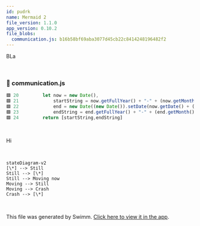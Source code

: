```yaml
---
id: pudrk
name: Mermaid 2
file_version: 1.1.0
app_version: 0.10.2
file_blobs:
  communication.js: b16b58bf69aba3077d45cb22c8414248196482f2
---
```


BLa

<br/>


<!-- NOTE-swimm-snippet: the lines below link your snippet to Swimm -->
### 📄 communication.js
```javascript
🟩 20         let now = new Date(),
🟩 21             startString = now.getFullYear() + "-" + (now.getMonth() + 1) + "-" + (now.getDate()),
🟩 22             end = new Date((new Date()).setDate(now.getDate() + (range || 7))),
🟩 23             endString = end.getFullYear() + "-" + (end.getMonth() + 1) + "-" + (end.getDate());
🟩 24         return [startString,endString]
```

<br/>

Hi

<br/>

<!--MERMAID {width:100}-->
```mermaid
stateDiagram-v2
[\*] --> Still
Still --> [\*]
Still --> Moving now
Moving --> Still
Moving --> Crash
Crash --> [\*]
```
<!--MCONTENT {content: stateDiagram-v2<br/>
\[\*\] \-\-\> Still<br/>
Still \-\-\> \[\*\]<br/>
Still \-\-\> Moving `now`<swm-token data-swm-token=":communication.js:20:3:3:`    let now = new Date(),`"/><br/>
Moving \-\-\> Still<br/>
Moving \-\-\> Crash<br/>
Crash \-\-\> \[\*\]<br/>} --->

<br/>

This file was generated by Swimm. [Click here to view it in the app](http://localhost:5001/repos/ls4DA2fLasmQuEbT4ipw/docs/pudrk).